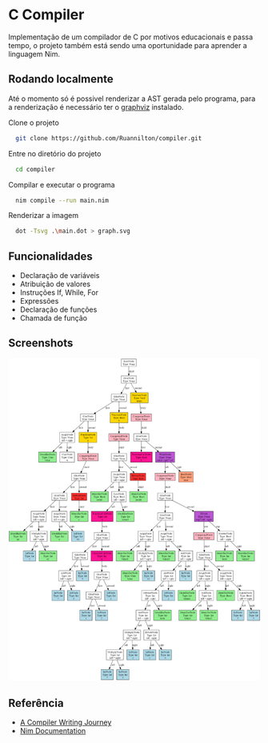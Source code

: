 
# C Compiler

Implementação de um compilador de C por motivos educacionais e passa tempo, o projeto também está sendo uma oportunidade para aprender a linguagem Nim.




## Rodando localmente

Até o momento só é possivel renderizar a AST gerada pelo programa, para a renderização é necessário ter o [graphviz](https://graphviz.org/) instalado.

Clone o projeto

```bash
  git clone https://github.com/Ruannilton/compiler.git
```

Entre no diretório do projeto

```bash
  cd compiler
```

Compilar e executar o programa

```bash
  nim compile --run main.nim
```

Renderizar a imagem

```bash
  dot -Tsvg .\main.dot > graph.svg
```


## Funcionalidades

- Declaração de variáveis
- Atribuição de valores
- Instruções If, While, For
- Expressões
- Declaração de funções
- Chamada de função


## Screenshots

![AST](https://github.com/Ruannilton/compiler/blob/main/graph.png)


## Referência

 - [A Compiler Writing Journey](https://github.com/DoctorWkt/acwj/blob/master/00_Introduction/Readme.md)
 - [Nim Documentation](https://nim-lang.org/documentation.html)


